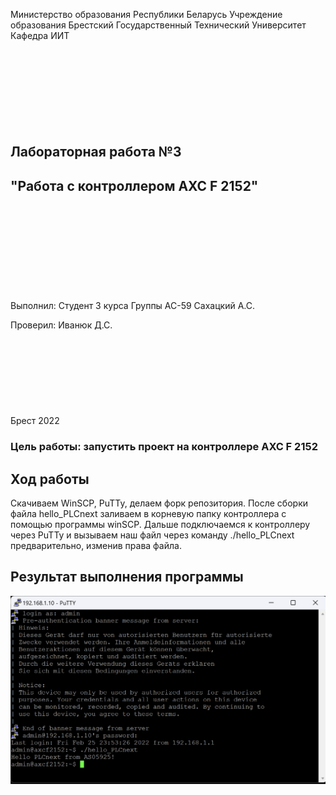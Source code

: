 Министерство образования Республики Беларусь
Учреждение образования Брестский Государственный Технический Университет
Кафедра ИИТ
<br/><br/><br/><br/><br/><br/><br/><br/><br/>
## Лабораторная работа №3
## "Работа с контроллером AXC F 2152"
<br/><br/><br/><br/><br/><br/><br/><br/><br/>
Выполнил:
Студент 3 курса
Группы АС-59
Сахацкий А.С.

Проверил:
Иванюк Д.С.
<br/><br/><br/><br/><br/><br/><br/><br/><br/>
Брест 2022

### Цель работы: запустить проект на контроллере AXC F 2152
## Ход работы 
Скачиваем WinSCP, PuTTy, делаем форк репозитория.
После сборки файла hello_PLCnext заливаем в корневую папку контроллера с помощью программы winSCP. Дальше подключаемся к контроллеру через PuTTy и вызываем наш файл через команду ./hello_PLCnext предварительно, изменив права файла.
## Результат выполнения программы

![Отчет](https://raw.githubusercontent.com/brstu/MMIPU-2022/b0837e11bc1624cb33b4c858e6b60b38c406c82c/trunk/as005925/task_03/doc/image/console.png)

